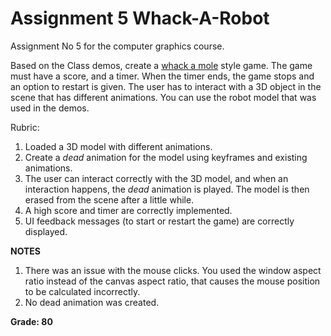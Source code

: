 # Assignment 5 Whack-A-Robot

Assignment No 5 for the computer graphics course. 

Based on the Class demos, create a [whack a mole](https://en.wikipedia.org/wiki/Whac-A-Mole) style game. The game must have a score, and a timer. When the timer ends, the game stops and an option to restart is given. The user has to interact with a 3D object in the scene that has different animations. You can use the robot model that was used in the demos.

Rubric:

1. Loaded a 3D model with different animations.
2. Create a *dead* animation for the model using keyframes and existing animations.
3. The user can interact correctly with the 3D model, and when an interaction happens, the *dead* animation is played. The model is then erased from the scene after a little while.
4. A high score and timer are correctly implemented.
5. UI feedback messages (to start or restart the game) are correctly displayed.

**NOTES**

1. There was an issue with the mouse clicks. You used the window aspect ratio instead of the canvas aspect ratio, that causes the mouse position to be calculated incorrectly.
2. No dead animation was created.

**Grade: 80**